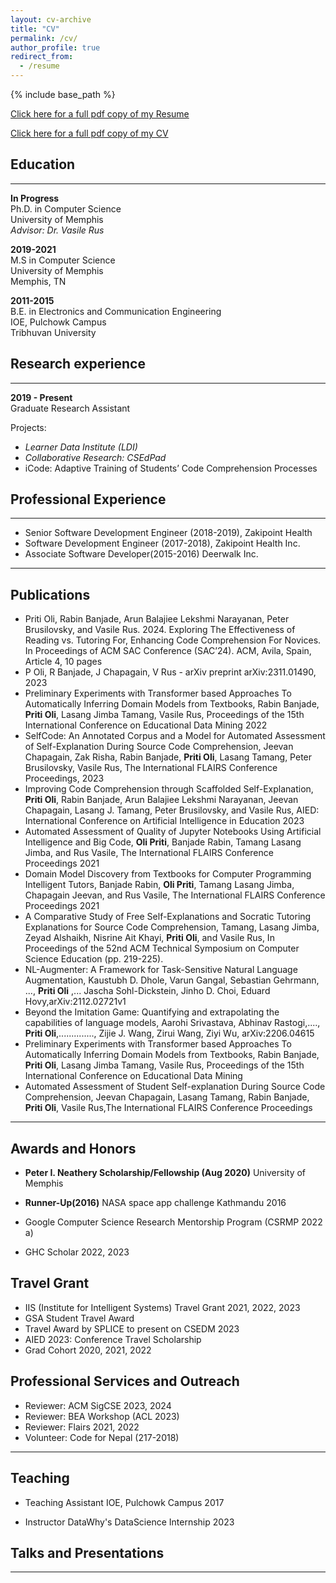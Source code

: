 ```yaml
---
layout: cv-archive
title: "CV"
permalink: /cv/
author_profile: true
redirect_from:
  - /resume
---
```


<style>
a.uline {text-decoration:underline;}
</style>

{% include base_path %}

<a href="../assets/Priti_Oli_Resume.pdf" class="uline">Click here for a full pdf copy of my Resume</a> 

<a href="../assets/Priti_Oli_CV.pdf" class="uline">Click here for a full pdf copy of my CV</a>

## Education

---

**In Progress**<br>
Ph.D. in Computer Science<br>
University of Memphis<br>
_Advisor: Dr. Vasile Rus_

**2019-2021**<br>
M.S in Computer Science<br>
University of Memphis<br>
Memphis, TN

**2011-2015**<br>
B.E. in Electronics and Communication Engineering<br>
IOE, Pulchowk Campus<br>
Tribhuvan University

## Research experience

---

**2019 - Present**<br>
Graduate Research Assistant<br>

Projects:

- _Learner Data Institute (LDI)_ <br>
- _Collaborative Research: CSEdPad_<br>
- iCode: Adaptive Training of Students’ Code Comprehension Processes 

## Professional Experience

---

- Senior Software Development Engineer (2018-2019),
  Zakipoint Health
- Software Development Engineer (2017-2018),
  Zakipoint Health Inc.
- Associate Software Developer(2015-2016)
  Deerwalk Inc.

---

## Publications

- Priti Oli, Rabin Banjade, Arun Balajiee Lekshmi Narayanan, Peter Brusilovsky,
and Vasile Rus. 2024. Exploring The Effectiveness of Reading vs. Tutoring
For, Enhancing Code Comprehension For Novices. In Proceedings of ACM
SAC Conference (SAC’24). ACM,  Avila, Spain, Article 4, 10 pages
- P Oli, R Banjade, J Chapagain, V Rus - arXiv preprint arXiv:2311.01490, 2023
- Preliminary Experiments with Transformer based Approaches To Automatically Inferring Domain Models from Textbooks, Rabin Banjade,      **Priti Oli**, Lasang Jimba Tamang, Vasile Rus, Proceedings of the 15th International Conference on Educational Data Mining 2022
- SelfCode: An Annotated Corpus and a Model for Automated Assessment of Self-Explanation During Source Code Comprehension, Jeevan Chapagain, Zak Risha, Rabin Banjade, **Priti Oli**, Lasang Tamang, Peter Brusilovsky, Vasile Rus, The International FLAIRS Conference Proceedings, 2023
- Improving Code Comprehension through Scaffolded Self-Explanation, **Priti Oli**, Rabin Banjade, Arun Balajiee Lekshmi Narayanan, Jeevan
Chapagain, Lasang J. Tamang, Peter Brusilovsky, and Vasile Rus, AIED: International Conference on Artificial Intelligence in Education 2023
- Automated Assessment of Quality of Jupyter Notebooks Using Artificial Intelligence and Big Code, **Oli Priti**,
  Banjade Rabin, Tamang Lasang Jimba, and Rus Vasile, The International FLAIRS Conference Proceedings 2021
- Domain Model Discovery from Textbooks for Computer Programming Intelligent Tutors, Banjade Rabin, **Oli
  Priti**, Tamang Lasang Jimba, Chapagain Jeevan, and Rus Vasile, The International FLAIRS Conference Proceedings
  2021
- A Comparative Study of Free Self-Explanations and Socratic Tutoring Explanations for Source Code Comprehension, Tamang, Lasang Jimba, Zeyad Alshaikh, Nisrine Ait Khayi, **Priti Oli**, and Vasile Rus, In Proceedings of the 52nd ACM Technical Symposium on Computer Science Education (pp. 219-225).
- NL-Augmenter: A Framework for Task-Sensitive Natural Language Augmentation, Kaustubh D. Dhole, Varun Gangal, Sebastian Gehrmann, ..., **Priti Oli** ,... Jascha Sohl-Dickstein, Jinho D. Choi, Eduard Hovy,arXiv:2112.02721v1
- Beyond the Imitation Game: Quantifying and extrapolating the capabilities of language models, Aarohi Srivastava, Abhinav Rastogi,...., **Priti Oli**,.............., Zijie J. Wang, Zirui Wang, Ziyi Wu, arXiv:2206.04615
- Preliminary Experiments with Transformer based Approaches To Automatically Inferring Domain Models from Textbooks, Rabin Banjade, **Priti Oli**, Lasang Jimba Tamang, Vasile Rus, Proceedings of the 15th International Conference on Educational Data Mining
- Automated Assessment of Student Self-explanation During Source Code Comprehension, Jeevan Chapagain, Lasang Tamang, Rabin Banjade, **Priti Oli**, Vasile Rus,The International FLAIRS Conference Proceedings


---

## Awards and Honors

- **Peter I. Neathery Scholarship/Fellowship (Aug 2020)**
  University of Memphis

- **Runner-Up(2016)**
  NASA space app challenge Kathmandu 2016
- Google Computer Science Research Mentorship Program (CSRMP 2022 a)
- GHC Scholar 2022, 2023
  

## Travel Grant

- IIS (Institute for Intelligent Systems) Travel Grant 2021, 2022, 2023
- GSA Student Travel Award
- Travel Award by SPLICE to present on CSEDM 2023
- AIED 2023: Conference Travel Scholarship 
- Grad Cohort 2020, 2021, 2022


## Professional Services and Outreach

- Reviewer: ACM SigCSE 2023, 2024
- Reviewer: BEA Workshop (ACL 2023)
- Reviewer: Flairs 2021, 2022
- Volunteer: Code for Nepal (217-2018)

---

## Teaching

- Teaching Assistant
  IOE, Pulchowk Campus
  2017

- Instructor
    DataWhy's DataScience Internship 2023

## Talks and Presentations

---
